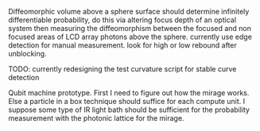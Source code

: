 Diffeomorphic volume above a sphere surface should determine infinitely differentiable probability, do this via altering focus depth of an optical system then measuring the diffeomorphism between the focused and non focused areas of LCD array photons above the sphere. currently use edge detection for manual measurement. look for high or low rebound after unblocking.

TODO: currently redesigning the test curvature script for stable curve detection


Qubit machine prototype. First I need to figure out how the mirage works. Else a particle in a box technique should suffice for each compute unit. I suppose some type of IR light bath should be sufficient for the probability measurement with the photonic lattice for the mirage.
